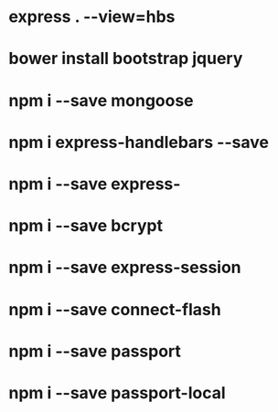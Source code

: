 # express . --view=hbs
# bower install bootstrap jquery
# npm i --save mongoose
# npm i express-handlebars --save
# npm i --save express-
# npm i --save bcrypt
# npm i --save express-session
# npm i --save connect-flash
# npm i --save passport
# npm i --save passport-local
# 